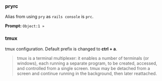 ### pryrc

Alias from using `pry` as `rails console` is `prc`.

**Prompt:** `Object:1 » `

### tmux

tmux configuration. Default prefix is changed to **ctrl + a**.

> tmux is a terminal multiplexer: it enables a number of terminals (or windows),
> each running a separate program, to be created, accessed, and controlled from a
> single screen. tmux may be detached from a screen and continue running in the
> background, then later reattached.
